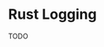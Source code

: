 # Rust Logging

TODO

<!--
https://github.com/rust-lang/log
https://crates.io/crates/env_logger
https://crates.io/crates/pretty_env_logger
-->

